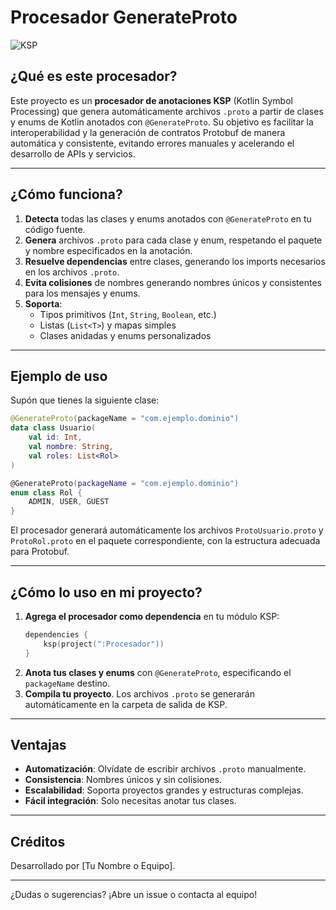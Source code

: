 # Procesador GenerateProto

![KSP](https://img.shields.io/badge/Kotlin%20Symbol%20Processing-KSP-blue)

## ¿Qué es este procesador?

Este proyecto es un **procesador de anotaciones KSP** (Kotlin Symbol Processing) que genera automáticamente archivos `.proto` a partir de clases y enums de Kotlin anotados con `@GenerateProto`. Su objetivo es facilitar la interoperabilidad y la generación de contratos Protobuf de manera automática y consistente, evitando errores manuales y acelerando el desarrollo de APIs y servicios.

---

## ¿Cómo funciona?

1. **Detecta** todas las clases y enums anotados con `@GenerateProto` en tu código fuente.
2. **Genera** archivos `.proto` para cada clase y enum, respetando el paquete y nombre especificados en la anotación.
3. **Resuelve dependencias** entre clases, generando los imports necesarios en los archivos `.proto`.
4. **Evita colisiones** de nombres generando nombres únicos y consistentes para los mensajes y enums.
5. **Soporta**:
   - Tipos primitivos (`Int`, `String`, `Boolean`, etc.)
   - Listas (`List<T>`) y mapas simples
   - Clases anidadas y enums personalizados

---

## Ejemplo de uso

Supón que tienes la siguiente clase:

```kotlin
@GenerateProto(packageName = "com.ejemplo.dominio")
data class Usuario(
    val id: Int,
    val nombre: String,
    val roles: List<Rol>
)

@GenerateProto(packageName = "com.ejemplo.dominio")
enum class Rol {
    ADMIN, USER, GUEST
}
```

El procesador generará automáticamente los archivos `ProtoUsuario.proto` y `ProtoRol.proto` en el paquete correspondiente, con la estructura adecuada para Protobuf.

---

## ¿Cómo lo uso en mi proyecto?

1. **Agrega el procesador como dependencia** en tu módulo KSP:
   ```kotlin
   dependencies {
       ksp(project(":Procesador"))
   }
   ```
2. **Anota tus clases y enums** con `@GenerateProto`, especificando el `packageName` destino.
3. **Compila tu proyecto**. Los archivos `.proto` se generarán automáticamente en la carpeta de salida de KSP.

---

## Ventajas
- **Automatización**: Olvídate de escribir archivos `.proto` manualmente.
- **Consistencia**: Nombres únicos y sin colisiones.
- **Escalabilidad**: Soporta proyectos grandes y estructuras complejas.
- **Fácil integración**: Solo necesitas anotar tus clases.

---

## Créditos
Desarrollado por [Tu Nombre o Equipo].

---

¿Dudas o sugerencias? ¡Abre un issue o contacta al equipo! 